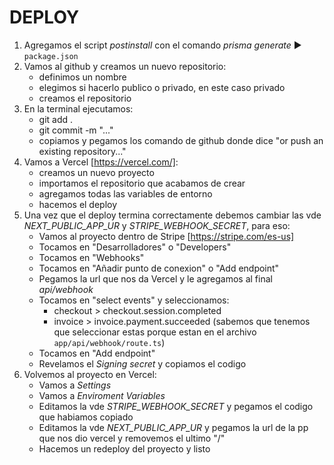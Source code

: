 # DEPLOY
1. Agregamos el script *postinstall* con el comando *prisma generate* ► `package.json`
2. Vamos al github y creamos un nuevo repositorio:
   - definimos un nombre
   - elegimos si hacerlo publico o privado, en este caso privado
   - creamos el repositorio
3. En la terminal ejecutamos:
   - git add .
   - git commit -m "..."
   - copiamos y pegamos los comando de github donde dice "or push an existing repository..."
4. Vamos a Vercel [https://vercel.com/]:
   - creamos un nuevo proyecto
   - importamos el repositorio que acabamos de crear
   - agregamos todas las variables de entorno
   - hacemos el deploy
5. Una vez que el deploy termina correctamente debemos cambiar las vde *NEXT_PUBLIC_APP_UR* y *STRIPE_WEBHOOK_SECRET*, para eso:
   - Vamos al proyecto dentro de Stripe [https://stripe.com/es-us]
   - Tocamos en "Desarrolladores" o "Developers"
   - Tocamos en "Webhooks"
   - Tocamos en "Añadir punto de conexion" o "Add endpoint"
   - Pegamos la url que nos da Vercel y le agregamos al final *api/webhook*
   - Tocamos en "select events" y seleccionamos:
     - checkout > checkout.session.completed
     - invoice > invoice.payment.succeeded
    (sabemos que tenemos que seleccionar estas porque estan en el archivo `app/api/webhook/route.ts`)
   - Tocamos en "Add endpoint"
   - Revelamos el *Signing secret* y copiamos el codigo
6. Volvemos al proyecto en Vercel:
   - Vamos a *Settings*
   - Vamos a *Enviroment Variables*
   - Editamos la vde *STRIPE_WEBHOOK_SECRET* y pegamos el codigo que habiamos copiado
   - Editamos la vde *NEXT_PUBLIC_APP_UR* y pegamos la url de la pp que nos dio vercel y removemos el ultimo "/"
   - Hacemos un redeploy del proyecto y listo

